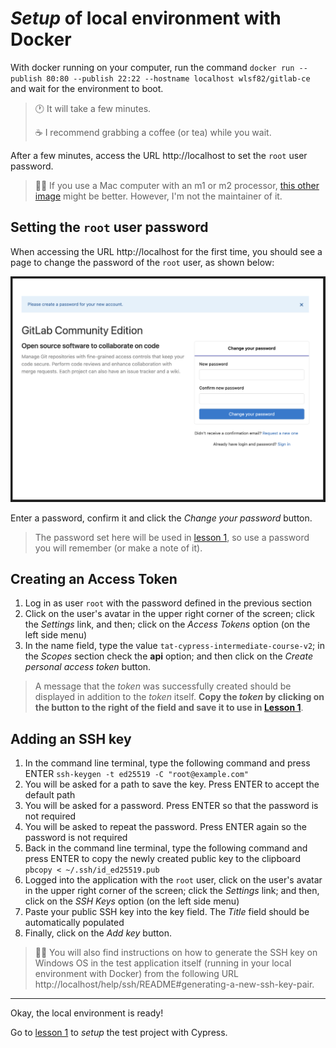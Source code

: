 # _Setup_ of local environment with Docker

With docker running on your computer, run the command `docker run --publish 80:80 --publish 22:22 --hostname localhost wlsf82/gitlab-ce` and wait for the environment to boot.

> 🕐 It will take a few minutes.
>
> ☕ I recommend grabbing a coffee (or tea) while you wait.

After a few minutes, access the URL http://localhost to set the `root` user password.

> 🧑‍🏫 If you use a Mac computer with an m1 or m2 processor, [this other image](https://hub.docker.com/r/yrzr/gitlab-ce-arm64v8) might be better. However, I'm not the maintainer of it.

## Setting the `root` user password

When accessing the URL http://localhost for the first time, you should see a page to change the password of the `root` user, as shown below:

![GitLab reset password page](./assets/please-create-a-password-for-your-new-account.png)

Enter a password, confirm it and click the _Change your password_ button.

> The password set here will be used in [lesson 1](./1.md), so use a password you will remember (or make a note of it).

## Creating an Access Token

1. Log in as user `root` with the password defined in the previous section
2. Click on the user's avatar in the upper right corner of the screen; click the _Settings_ link, and then; click on the _Access Tokens_ option (on the left side menu)
3. In the name field, type the value `tat-cypress-intermediate-course-v2`; in the _Scopes_ section check the **api** option; and then click on the _Create personal access token_ button.

> A message that the _token_ was successfully created should be displayed in addition to the _token_ itself. **Copy the _token_ by clicking on the button to the right of the field and save it to use in [Lesson 1](./1.md)**.

## Adding an SSH key

1. In the command line terminal, type the following command and press ENTER `ssh-keygen -t ed25519 -C "root@example.com"`
2. You will be asked for a path to save the key. Press ENTER to accept the default path
3. You will be asked for a password. Press ENTER so that the password is not required
4. You will be asked to repeat the password. Press ENTER again so the password is not required
5. Back in the command line terminal, type the following command and press ENTER to copy the newly created public key to the clipboard `pbcopy < ~/.ssh/id_ed25519.pub`
6. Logged into the application with the `root` user, click on the user's avatar in the upper right corner of the screen; click the _Settings_ link; and then, click on the _SSH Keys_ option (on the left side menu)
7. Paste your public SSH key into the key field. The _Title_ field should be automatically populated
8. Finally, click on the _Add key_ button.

> 🧑‍🏫 You will also find instructions on how to generate the SSH key on Windows OS in the test application itself (running in your local environment with Docker) from the following URL http://localhost/help/ssh/README#generating-a-new-ssh-key-pair.

---

Okay, the local environment is ready!

Go to [lesson 1](./1.md) to _setup_ the test project with Cypress.
